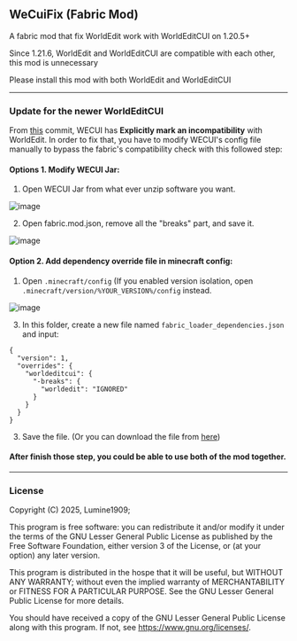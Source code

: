 ## WeCuiFix (Fabric Mod)

A fabric mod that fix WorldEdit work with WorldEditCUI on 1.20.5+

Since 1.21.6, WorldEdit and WorldEditCUI are compatible with each other, this mod is unnecessary

Please install this mod with both WorldEdit and WorldEditCUI

----------

### Update for the newer WorldEditCUI

From [this](https://github.com/EngineHub/WorldEditCUI/commit/63ec72e101e172167a5b6a7b5a91a53450dd1f46) commit, WECUI has **Explicitly mark an incompatibility** with WorldEdit. In order to fix that, you have to modify WECUI's config file manually to bypass the fabric's compatibility check with this followed step:

#### Options 1. Modify WECUI Jar:

1. Open WECUI Jar from what ever unzip software you want.

![image](https://github.com/user-attachments/assets/ca96d5b2-fb30-4de4-a83d-606fab6bf07f)

2. Open fabric.mod.json, remove all the "breaks" part, and save it.

![image](https://github.com/user-attachments/assets/30189b96-2c6c-4e7e-8e67-b09ce145c6eb)

#### Option 2. Add dependency override file in minecraft config:

1. Open `.minecraft/config` (If you enabled version isolation, open `.minecraft/version/%YOUR_VERSION%/config` instead.

![image](https://github.com/user-attachments/assets/6c6db5e7-b438-4885-a38d-c8f275d86fad)

3. In this folder, create a new file named `fabric_loader_dependencies.json` and input:
```
{
  "version": 1,
  "overrides": {
    "worldeditcui": {
      "-breaks": {
        "worldedit": "IGNORED"
      }
    }
  }
}
```

3. Save the file. (Or you can download the file from [here](https://github.com/user-attachments/files/20972440/fabric_loader_dependencies.zip))


#### After finish those step, you could be able to use both of the mod together.

----------

### License

Copyright (C) 2025, Lumine1909;

This program is free software: you can redistribute it and/or modify it under the terms of the GNU Lesser General Public License as published by the Free Software Foundation, either version 3 of the License, or (at your option) any later version.

This program is distributed in the hospe that it will be useful, but WITHOUT ANY WARRANTY; without even the implied warranty of MERCHANTABILITY or FITNESS FOR A PARTICULAR PURPOSE.  See the GNU Lesser General Public License for more details.

You should have received a copy of the GNU Lesser General Public License along with this program.  If not, see <https://www.gnu.org/licenses/>.
